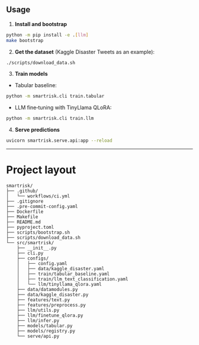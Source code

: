 ## Usage
1. **Install and bootstrap**
```bash
python -m pip install -e .[llm]
make bootstrap
```

2. **Get the dataset** (Kaggle Disaster Tweets as an example):
```bash
./scripts/download_data.sh
```

3. **Train models**
- Tabular baseline:
```bash
python -m smartrisk.cli train.tabular
```
- LLM fine‑tuning with TinyLlama QLoRA:
```bash
python -m smartrisk.cli train.llm
```

4. **Serve predictions**
```bash
uvicorn smartrisk.serve.api:app --reload
```

---
# Project layout

```
smartrisk/
├── .github/
│   └── workflows/ci.yml
├── .gitignore
├── .pre-commit-config.yaml
├── Dockerfile
├── Makefile
├── README.md
├── pyproject.toml
├── scripts/bootstrap.sh
├── scripts/download_data.sh
└── src/smartrisk/
    ├── __init__.py
    ├── cli.py
    ├── configs/
    │   ├── config.yaml
    │   ├── data/kaggle_disaster.yaml
    │   ├── train/tabular_baseline.yaml
    │   ├── train/llm_text_classification.yaml
    │   └── llm/tinyllama_qlora.yaml
    ├── data/datamodules.py
    ├── data/kaggle_disaster.py
    ├── features/text.py
    ├── features/preprocess.py
    ├── llm/utils.py
    ├── llm/finetune_qlora.py
    ├── llm/infer.py
    ├── models/tabular.py
    ├── models/registry.py
    └── serve/api.py
